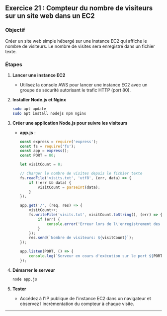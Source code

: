 ## Exercice 21 : Compteur du nombre de visiteurs sur un site web dans un EC2

### Objectif
Créer un site web simple hébergé sur une instance EC2 qui affiche le nombre de visiteurs. Le nombre de visites sera enregistré dans un fichier texte.

### Étapes

1. **Lancer une instance EC2**
   - Utilisez la console AWS pour lancer une instance EC2 avec un groupe de sécurité autorisant le trafic HTTP (port 80).

2. **Installer Node.js et Nginx**
   ```bash
   sudo apt update
   sudo apt install nodejs npm nginx
   ```

3. **Créer une application Node.js pour suivre les visiteurs**
   - **app.js** :
     ```javascript
     const express = require('express');
     const fs = require('fs');
     const app = express();
     const PORT = 80;

     let visitCount = 0;

     // Charger le nombre de visites depuis le fichier texte
     fs.readFile('visits.txt', 'utf8', (err, data) => {
         if (!err && data) {
             visitCount = parseInt(data);
         }
     });

     app.get('/', (req, res) => {
         visitCount++;
         fs.writeFile('visits.txt', visitCount.toString(), (err) => {
             if (err) {
                 console.error('Erreur lors de l\'enregistrement des visites');
             }
         });
         res.send(`Nombre de visiteurs: ${visitCount}`);
     });

     app.listen(PORT, () => {
         console.log(`Serveur en cours d'exécution sur le port ${PORT}`);
     });
     ```

4. **Démarrer le serveur**
   ```bash
   node app.js
   ```

5. **Tester**
   - Accédez à l'IP publique de l'instance EC2 dans un navigateur et observez l'incrémentation du compteur à chaque visite.

---